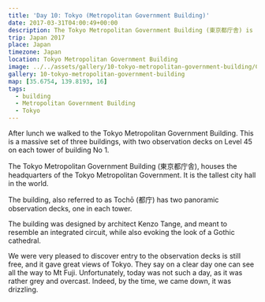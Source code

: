 ```yaml
---
title: 'Day 10: Tokyo (Metropolitan Government Building)'
date: 2017-03-31T04:00:49+00:00
description: The Tokyo Metropolitan Government Building (東京都庁舎) is the tallest city hall in the world, with observation decks proving amazing views.
trip: Japan 2017
place: Japan
timezone: Japan
location: Tokyo Metropolitan Government Building
image: ../../assets/gallery/10-tokyo-metropolitan-government-building/Chris.jpeg
gallery: 10-tokyo-metropolitan-government-building
map: [35.6754, 139.8193, 16]
tags:
  - building
  - Metropolitan Government Building
  - Tokyo
---
```


After lunch we walked to the Tokyo Metropolitan Government Building. This is a massive set of three buildings, with two observation decks on Level 45 on each tower of building No 1.

The Tokyo Metropolitan Government Building (東京都庁舎), houses the headquarters of the Tokyo Metropolitan Government. It is the tallest city hall in the world.

The building, also referred to as Tochō (都庁) has two panoramic observation decks, one in each tower.

The building was designed by architect Kenzo Tange, and meant to resemble an integrated circuit, while also evoking the look of a Gothic cathedral.

We were very pleased to discover entry to the observation decks is still free, and it gave great views of Tokyo. They say on a clear day one can see all the way to Mt Fuji. Unfortunately, today was not such a day, as it was rather grey and overcast. Indeed, by the time, we came down, it was drizzling.
